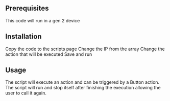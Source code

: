 ## Prerequisites

This code will run in a gen 2 device

## Installation

Copy the code to the scripts page
Change the IP from the array
Change the action that will be executed
Save and run

## Usage

The script will execute an action and can be triggered by a Button action. 
The script will run and stop itself after finishing the execution allowing the user to call it again.